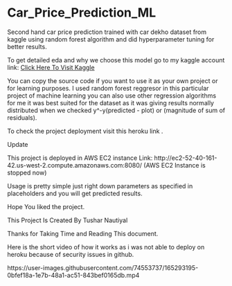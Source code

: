 # Car_Price_Prediction_ML

<p>Second hand car price prediction trained with car dekho dataset from kaggle using random forest algorithm and did hyperparameter tuning for better results.</p>
<p>To get detailed eda and why we choose this model go to my kaggle account link: <a href = 'https://www.kaggle.com/code/tusharnautiyalweb/vehicle-dataset-eda-fe-fs-model-deployment'>Click Here To Visit Kaggle</a></p>
<p>You can copy the source code if you want to use it as your own project or for learning purposes.
I used random forest reggresor in this particular project of machine learning you can also use other regression algorithms for me it was best suited for the dataset as it was giving results normally distributed when we checked y^-y(predicted - plot) or (magnitude of sum of residuals).</p>
<p>To check the project deployment visit this heroku link <a href = ''></a>.</p>
<p>Update</p>
<p>This project is deployed in AWS EC2 instance Link: http://ec2-52-40-161-42.us-west-2.compute.amazonaws.com:8080/ (AWS EC2 Instance is stopped now)
<p>Usage is pretty simple just right down parameters as specified in placeholders and you will get predicted results.</p>
<p>Hope You liked the project.<p>
<p>This Project Is Created By Tushar Nautiyal</p>
Thanks for Taking Time and Reading This document.
<p>Here is the short video of how it works as i was not able to deploy on heroku because of security issues in github.</p>
https://user-images.githubusercontent.com/74553737/165293195-0bfef18a-1e7b-48a1-ac51-843bef0165db.mp4
